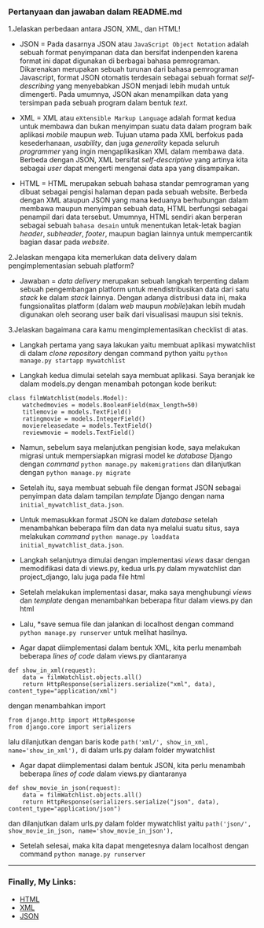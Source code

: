 ### Pertanyaan dan jawaban dalam README.md

1.Jelaskan perbedaan antara JSON, XML, dan HTML!
* JSON = Pada dasarnya JSON atau `JavaScript Object Notation` adalah sebuah format penyimpanan data dan bersifat indenpenden karena format ini dapat digunakan di berbagai bahasa pemrograman. Dikarenakan merupakan sebuah turunan dari bahasa pemrograman Javascript, format JSON otomatis terdesain sebagai sebuah format *self-describing* yang menyebabkan JSON menjadi lebih mudah untuk dimengerti. Pada umumnya, JSON akan menampilkan data yang tersimpan pada sebuah program dalam bentuk *text*.

* XML = XML atau `eXtensible Markup Language` adalah format kedua untuk membawa dan bukan menyimpan suatu data dalam program baik aplikasi *mobile* maupun *web*. Tujuan utama pada XML berfokus pada kesederhanaan, *usability*, dan juga *generality* kepada seluruh *programmer* yang ingin mengaplikasikan XML dalam membawa data. Berbeda dengan JSON, XML bersifat *self-descriptive* yang artinya kita sebagai *user* dapat mengerti mengenai data apa yang disampaikan. 

* HTML = HTML merupakan sebuah bahasa standar pemrograman yang dibuat sebagai pengisi halaman depan pada sebuah website. Berbeda dengan XML ataupun JSON yang mana keduanya berhubungan dalam membawa maupun menyimpan sebuah data, HTML berfungsi sebagai penampil dari data tersebut. Umumnya, HTML sendiri akan berperan sebagai sebuah `bahasa desain` untuk menentukan letak-letak bagian *header*, *subheader*, *footer*, maupun bagian lainnya untuk mempercantik bagian dasar pada *website*.

2.Jelaskan mengapa kita memerlukan data delivery dalam pengimplementasian sebuah platform?
* Jawaban = *data delivery* merupakan sebuah langkah terpenting dalam sebuah pengembangan platform untuk mendistribusikan data dari satu *stack* ke dalam *stack* lainnya. Dengan adanya distribusi data ini, maka fungsionalitas platform (dalam *web* maupun *mobile*)akan lebih mudah digunakan oleh seorang user baik dari visualisasi maupun sisi teknis. 

3.Jelaskan bagaimana cara kamu mengimplementasikan checklist di atas.
* Langkah pertama yang saya lakukan yaitu membuat aplikasi mywatchlist di dalam *clone repository* dengan command python yaitu `python manage.py startapp mywatchlist`

* Langkah kedua dimulai setelah saya membuat aplikasi. Saya beranjak ke dalam models.py dengan menambah potongan kode berikut: 

```
class filmWatchlist(models.Model):
    watchedmovies = models.BooleanField(max_length=50)
    titlemovie = models.TextField()
    ratingmovie = models.IntegerField()
    moviereleasedate = models.TextField()
    reviewmovie = models.TextField()
```
* Namun, sebelum saya melanjutkan pengisian kode, saya melakukan migrasi untuk mempersiapkan migrasi model ke *database* Django dengan *command* `python manage.py makemigrations` dan dilanjutkan dengan `python manage.py migrate`

* Setelah itu, saya membuat sebuah file dengan format JSON sebagai penyimpan data dalam tampilan *template* Django dengan nama `initial_mywatchlist_data.json`. 

* Untuk memasukkan format JSON ke dalam *database* setelah menambahkan beberapa film dan data nya melalui suatu situs, saya melakukan *command* `python manage.py loaddata initial_mywatchlist_data.json`.

* Langkah selanjutnya dimulai dengan implementasi *views* dasar dengan memodifikasi data di views.py, kedua urls.py dalam mywatchlist dan project_django, lalu juga pada file html

* Setelah melakukan implementasi dasar, maka saya menghubungi *views* dan *template* dengan menambahkan beberapa fitur dalam views.py dan html

* Lalu, *save semua file dan jalankan di localhost dengan command `python manage.py runserver` untuk melihat hasilnya.

* Agar dapat diimplementasi dalam bentuk XML, kita perlu menambah beberapa *lines of code* dalam views.py diantaranya

```
def show_in_xml(request):
    data = filmWatchlist.objects.all()
    return HttpResponse(serializers.serialize("xml", data), content_type="application/xml")
```

dengan menambahkan import 

```
from django.http import HttpResponse
from django.core import serializers
```

lalu dilanjutkan dengan baris kode `path('xml/', show_in_xml, name='show_in_xml'),` di dalam urls.py dalam folder mywatchlist

* Agar dapat diimplementasi dalam bentuk JSON, kita perlu menambah beberapa *lines of code* dalam views.py diantaranya

```
def show_movie_in_json(request):
    data = filmWatchlist.objects.all()
    return HttpResponse(serializers.serialize("json", data), content_type="application/json")
```

dan dilanjutkan dalam urls.py dalam folder mywatchlist yaitu `path('json/', show_movie_in_json, name='show_movie_in_json'),`

* Setelah selesai, maka kita dapat mengetesnya dalam localhost dengan command `python manage.py runserver`

---
### Finally, My Links: 
- [HTML](https://radentugas2pbp.herokuapp.com/mywatchlist/html/)
- [XML](https://radentugas2pbp.herokuapp.com/mywatchlist/xml/)
- [JSON](https://radentugas2pbp.herokuapp.com/mywatchlist/json/)


